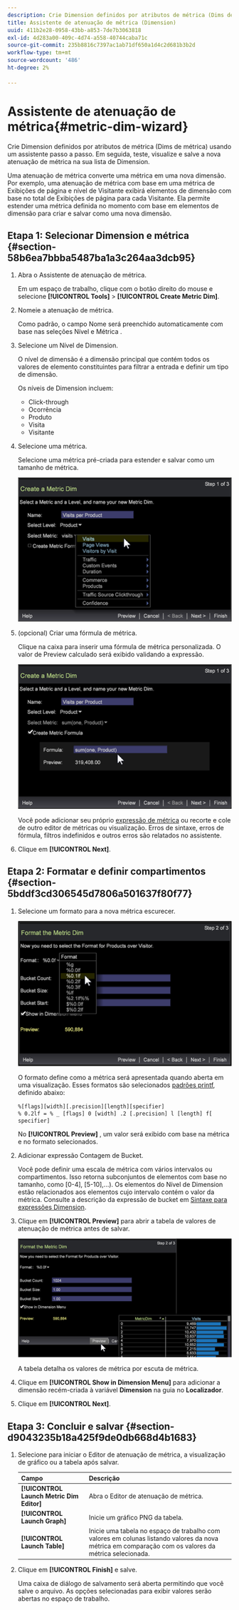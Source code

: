 ```yaml
---
description: Crie Dimension definidos por atributos de métrica (Dims de métrica) usando um assistente passo a passo. Em seguida, teste, visualize e salve a nova atenuação de métrica na sua lista de Dimension.
title: Assistente de atenuação de métrica (Dimension)
uuid: 411b2e28-0958-43bb-a853-7de7b3063818
exl-id: 4d283a00-409c-4d74-a558-40744caba71c
source-git-commit: 235b8816c7397ac1ab71df650a1d4c2d681b3b2d
workflow-type: tm+mt
source-wordcount: '486'
ht-degree: 2%

---
```


# Assistente de atenuação de métrica{#metric-dim-wizard}

Crie Dimension definidos por atributos de métrica (Dims de métrica) usando um assistente passo a passo. Em seguida, teste, visualize e salve a nova atenuação de métrica na sua lista de Dimension.

Uma atenuação de métrica converte uma métrica em uma nova dimensão. Por exemplo, uma atenuação de métrica com base em uma métrica de Exibições de página e nível de Visitante exibirá elementos de dimensão com base no total de Exibições de página para cada Visitante. Ela permite estender uma métrica definida no momento com base em elementos de dimensão para criar e salvar como uma nova dimensão.

## Etapa 1: Selecionar Dimension e métrica {#section-58b6ea7bbba5487ba1a3c264aa3dcb95}

1. Abra o Assistente de atenuação de métrica.

   Em um espaço de trabalho, clique com o botão direito do mouse e selecione **[!UICONTROL Tools]** > **[!UICONTROL Create Metric Dim]**.

1. Nomeie a atenuação de métrica.

   Como padrão, o campo Nome será preenchido automaticamente com base nas seleções Nível e Métrica .

1. Selecione um Nível de Dimension.

   O nível de dimensão é a dimensão principal que contém todos os valores de elemento constituintes para filtrar a entrada e definir um tipo de dimensão.

   Os níveis de Dimension incluem:

   * Click-through
   * Ocorrência
   * Produto
   * Visita
   * Visitante

1. Selecione uma métrica.

   Selecione uma métrica pré-criada para estender e salvar como um tamanho de métrica.

   ![](assets/6_4_workstation_metricdim_metric.png)

1. (opcional) Criar uma fórmula de métrica.

   Clique na caixa para inserir uma fórmula de métrica personalizada. O valor de Preview calculado será exibido validando a expressão.

   ![](assets/6_4_workstation_metricdim_create_metric.png)

   Você pode adicionar seu próprio [expressão de métrica](https://experienceleague.adobe.com/docs/data-workbench/using/client/qry-lang-syntx/c-syntx-mtrc-exp.html) ou recorte e cole de outro editor de métricas ou visualização. Erros de sintaxe, erros de fórmula, filtros indefinidos e outros erros são relatados no assistente.

1. Clique em **[!UICONTROL Next]**.

## Etapa 2: Formatar e definir compartimentos {#section-5bddf3cd306545d7806a501637f80f77}

1. Selecione um formato para a nova métrica escurecer.

   ![](assets/6_4_workstation_metricdim_format_metric.png)

   O formato define como a métrica será apresentada quando aberta em uma visualização. Esses formatos são selecionados [padrões printf](https://www.cplusplus.com/reference/cstdio/printf/), definido abaixo:

   ```
   %[flags][width][.precision][length][specifier]
   % 0.2lf = % _ [flags] 0 [width] .2 [.precision] l [length] f[ specifier]
   ```

   No **[!UICONTROL Preview]** , um valor será exibido com base na métrica e no formato selecionados.

1. Adicionar expressão Contagem de Bucket.

   Você pode definir uma escala de métrica com vários intervalos ou compartimentos. Isso retorna subconjuntos de elementos com base no tamanho, como [0-4], [5-10],...). Os elementos do Nível de Dimension estão relacionados aos elementos cujo intervalo contém o valor da métrica. Consulte a descrição da expressão de bucket em [Sintaxe para expressões Dimension](https://experienceleague.adobe.com/docs/data-workbench/using/client/qry-lang-syntx/c-syntx-dim-exp.html).

1. Clique em **[!UICONTROL Preview]** para abrir a tabela de valores de atenuação de métrica antes de salvar.

   ![](assets/6_4_workstation_metricdim_preview.png)

   A tabela detalha os valores de métrica por escuta de métrica.

1. Clique em **[!UICONTROL Show in Dimension Menu]** para adicionar a dimensão recém-criada à variável **Dimension** na guia no **Localizador**.

1. Clique em **[!UICONTROL Next]**.

## Etapa 3: Concluir e salvar {#section-d9043235b18a425f9de0db668d4b1683}

1. Selecione para iniciar o Editor de atenuação de métrica, a visualização de gráfico ou a tabela após salvar.

   | Campo | Descrição |
   |---|---|
   | **[!UICONTROL Launch Metric Dim Editor]** | Abra o Editor de atenuação de métrica. |
   | **[!UICONTROL Launch Graph]** | Inicie um gráfico PNG da tabela. |
   | **[!UICONTROL Launch Table]** | Inicie uma tabela no espaço de trabalho com valores em colunas listando valores da nova métrica em comparação com os valores da métrica selecionada. |

1. Clique em **[!UICONTROL Finish]** e salve.

   Uma caixa de diálogo de salvamento será aberta permitindo que você salve o arquivo. As opções selecionadas para exibir valores serão abertas no espaço de trabalho.

